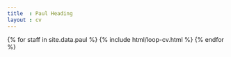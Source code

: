 ```yaml
---
title  : Paul Heading
layout : cv
---
```


{% for staff in site.data.paul %}
  {% include html/loop-cv.html %}
{% endfor %}
